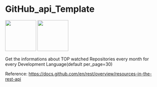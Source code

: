 # GitHub_api_Template
<img src="https://github.githubassets.com/images/modules/logos_page/GitHub-Mark.png" width="100">
<img src="https://github.githubassets.com/images/modules/logos_page/GitHub-Logo.png" width="100">

Get the informations about TOP watched Repositories every month for every Development Language(default per_page=30)

Reference: https://docs.github.com/en/rest/overview/resources-in-the-rest-api
